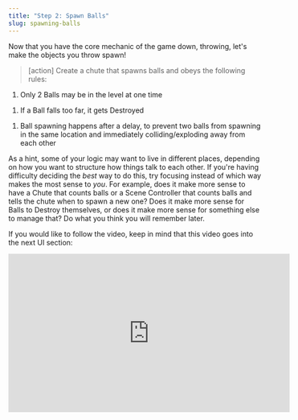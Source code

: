 ```yaml
---
title: "Step 2: Spawn Balls"
slug: spawning-balls
---
```


Now that you have the core mechanic of the game down, throwing, let's make the objects you throw spawn!

>[action]
Create a chute that spawns balls and obeys the following rules:
>
1. Only 2 Balls may be in the level at one time
>
1. If a Ball falls too far, it gets Destroyed
>
1. Ball spawning happens after a delay, to prevent two balls from spawning in the same location and immediately colliding/exploding away from each other
>
As a hint, some of your logic may want to live in different places, depending on how you want to structure how things talk to each other. If you're having difficulty deciding the *best* way to do this, try focusing instead of which way makes the most sense to *you*.  For example, does it make more sense to have a Chute that counts balls or a Scene Controller that counts balls and tells the chute when to spawn a new one?  Does it make more sense for Balls to Destroy themselves, or does it make more sense for something else to manage that?  Do what you think you will remember later.

If you would like to follow the video, keep in mind that this video goes into the next UI section:
<iframe width="560" height="315" src="https://www.youtube.com/embed/vJVBCRoE6rk" frameborder="0" allowfullscreen></iframe>

